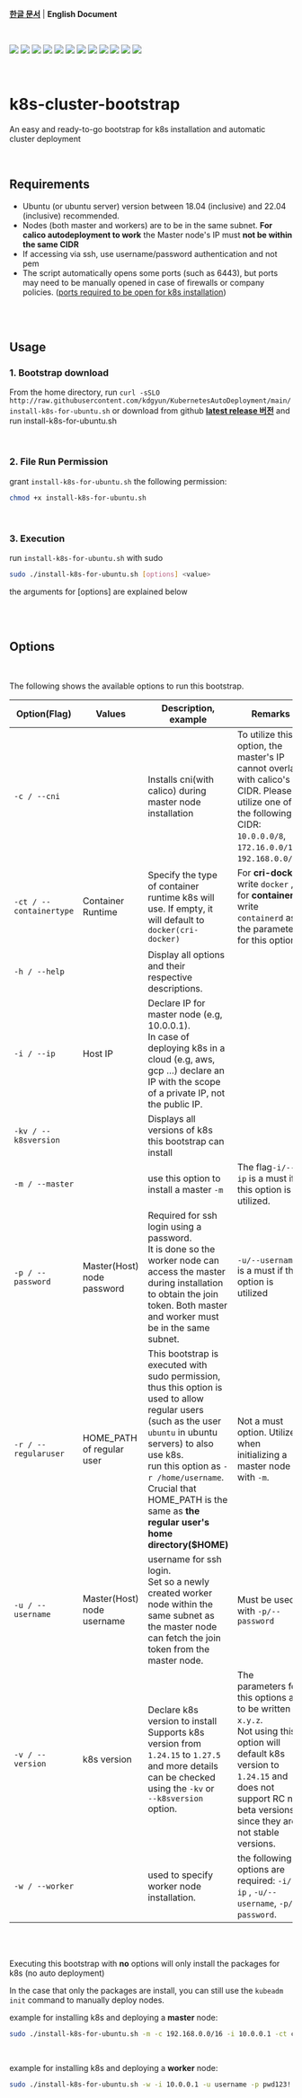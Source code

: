  **[한글 문서](./README.md)** | **English Document**

<br />
  
   
![](https://img.shields.io/github/v/release/kdgyun/KubernetesAutoDeployment?style=flat-square)
![](https://img.shields.io/github/issues/kdgyun/KubernetesAutoDeployment?color=red&style=flat-square)
![](https://img.shields.io/github/issues-closed/kdgyun/KubernetesAutoDeployment?style=flat-square)
![](https://img.shields.io/github/license/kdgyun/KubernetesAutoDeployment?style=flat-square)
![](https://img.shields.io/github/languages/code-size/kdgyun/KubernetesAutoDeployment?style=flat-square)
![](https://img.shields.io/static/v1?label=Ubuntu&message=<=22.04.2_LTS(Jammy_Jellyfish)&color=green&style=flat-square&logo=ubuntu)
![](https://img.shields.io/static/v1?label=Ubuntu&message=>=v18.04.06_LTS(Bionic_Beaver)&color=green&style=flat-square&logo=ubuntu)
![](https://img.shields.io/static/v1?label=Kubernetes&message=>=v1.24.15&color=green&style=flat-square&logo=kubernetes)
![](https://img.shields.io/static/v1?label=Kubernetes&message=<=v1.27.5&color=green&style=flat-square&logo=kubernetes)
![](https://img.shields.io/static/v1?label=cri-socket&message=cri-dockerd.v0.0.3&color=green&style=flat-square&logo=docker)
![](https://img.shields.io/static/v1?label=docker&message=v24.0.15&color=green&style=flat-square&logo=docker)
![](https://img.shields.io/static/v1?label=go&message=v1.20.5&color=green&style=flat-square&logo=go)



<br />

# k8s-cluster-bootstrap

An easy and ready-to-go bootstrap for k8s installation and automatic cluster deployment

<br />
   
## Requirements   

- Ubuntu (or ubuntu server) version between 18.04 (inclusive) and 22.04 (inclusive) recommended.
- Nodes (both master and workers) are to be in the same subnet. **For calico autodeployment to work** the Master node's IP must **not be within the same CIDR**
- If accessing via ssh, use username/password authentication and not pem
- The script automatically opens some ports (such as 6443), but ports may need to be manually opened in case of firewalls or company policies.
  ([ports required to be open for k8s installation](https://v1-24.docs.kubernetes.io/docs/reference/ports-and-protocols/))



<br />
<br />

## **Usage**


### 1. Bootstrap download

From the home directory, run `curl -sSLO http://raw.githubusercontent.com/kdgyun/KubernetesAutoDeployment/main/install-k8s-for-ubuntu.sh` or download from github [**latest release 버전**](https://github.com/kdgyun/KubernetesAutoDeployment/releases/) and run install-k8s-for-ubuntu.sh

<br />   

### 2. File Run Permission

grant `install-k8s-for-ubuntu.sh` the following permission:

```bash
chmod +x install-k8s-for-ubuntu.sh
```

<br />   

### 3. Execution

run `install-k8s-for-ubuntu.sh` with sudo 

```bash
sudo ./install-k8s-for-ubuntu.sh [options] <value>
```

the arguments for [options] are explained below

<br />   

<br />   

## Options

<br />

The following shows the available options to run this bootstrap.

| Option(Flag) | Values | Description, example | Remarks |
| --- | --- | --- | --- |
| ```-c / --cni``` |  | Installs cni(with calico) during master node installation | To utilize this option, the master's IP cannot overlap with calico's CIDR. Please utilize one of the following CIDR: ```10.0.0.0/8```, ```172.16.0.0/12```, ```192.168.0.0/16```. |
| ```-ct / --containertype``` | Container Runtime | Specify the type of container runtime k8s will use. If empty, it will default to ```docker(cri-docker)``` | For **cri-docker** write ```docker``` , <br /> for **containerd** write ```containerd``` as the parameter for this option. |
| ```-h / --help``` |  | Display all options and their respective descriptions. |  |
| ```-i / --ip``` | Host IP | Declare IP for master node (e.g, 10.0.0.1). <br /> In case of deploying k8s in a cloud (e.g, aws, gcp …) declare an IP with the scope of a private IP, not the public IP. |  |
| ```-kv / --k8sversion``` |  | Displays all versions of k8s this bootstrap can install |  |
| ```-m / --master``` |  | use this option to install a master ```-m```  | The flag```-i/--ip``` is a must if this option is utilized. |
| ```-p / --password``` | Master(Host) node password | Required for ssh login using a password. <br /> It is done so the worker node can access the master during installation to obtain the join token. Both master and worker must be in the same subnet.  | ```-u/--username``` is a must if this option is utilized |
| ```-r / --regularuser``` | HOME_PATH of regular user | This bootstrap is executed with sudo permission, thus this option is used to allow regular users (such as the user `ubuntu` in ubuntu servers) to also use k8s. <br /> run this option as ```-r /home/username```. Crucial that HOME_PATH is the same as **the regular user's home directory($HOME)** | Not a must option. Utilized when initializing a master node with ```-m```. |
| ```-u / --username``` | Master(Host) node username | username for ssh login. <br /> Set so a newly created worker node within the same subnet as the master node can fetch the join token from the master node.  | Must be used with ```-p/--password```  |
| ```-v / --version``` | k8s version | Declare k8s version to install <br /> Supports k8s version from ```1.24.15``` to ```1.27.5``` and more details can be checked using the ```-kv``` or <br /> ```--k8sversion``` option. | The parameters for this options are to be written as ```x.y.z```. <br /> Not using this option will default k8s version to ```1.24.15``` and does not support RC nor beta versions since they are not stable versions. |
| ```-w / --worker``` |  | used to specify worker node installation. | the following 3 options are required: ```-i/--ip``` , ```-u/--username```, ```-p/-password```. |

<br />
<br />

Executing this bootstrap with **no** options will only install the packages for k8s (no auto deployment)

In the case that only the packages are install, you can still use the ```kubeadm init``` command to manually deploy nodes.

example for installing k8s and deploying a **master** node:

```bash
sudo ./install-k8s-for-ubuntu.sh -m -c 192.168.0.0/16 -i 10.0.0.1 -ct containerd -v 1.25.00
```
<br />   

example for installing k8s and deploying a **worker** node:

```bash
sudo ./install-k8s-for-ubuntu.sh -w -i 10.0.0.1 -u username -p pwd123!
```
